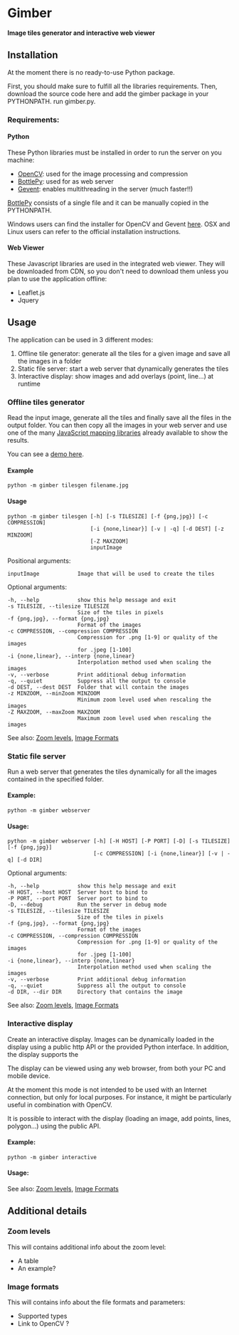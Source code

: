 # Gimber

**Image tiles generator and interactive web viewer**


## Installation

At the moment there is no ready-to-use Python package.

First, you should make sure to fulfill all the libraries requirements. 
Then, download the source code here and add the gimber package in your PYTHONPATH. run gimber.py.

### Requirements:

#### Python

These Python libraries must be installed in order to run the server on you machine:

- [OpenCV](http://www.opencv.org): used for the image processing and compression
- [BottlePy](http://bottlepy.org): used for as web server
- [Gevent](http://www.gevent.org): enables multithreading in the server (much faster!!)

[BottlePy](http://bottlepy.org) consists of a single file and it can be manually copied in the PYTHONPATH.

Windows users can find the installer for OpenCV and Gevent [here](http://www.lfd.uci.edu/~gohlke/pythonlibs/).
OSX and Linux users can refer to the official installation instructions.


#### Web Viewer

These Javascript libraries are used in the integrated web viewer. 
They will be downloaded from CDN, so you don't need to download them unless you plan to use the application offline:
- Leaflet.js
- Jquery



## Usage

The application can be used in 3 different modes:
1. Offline tile generator: generate all the tiles for a given image and save all the images in a folder
2. Static file server: start a web server that dynamically generates the tiles
3. Interactive display: show images and add overlays (point, line...) at runtime


### Offline tiles generator

Read the input image, generate all the tiles and finally save all the files in the output folder.
You can then copy all the images in your web server and use one of the many [JavaScript mapping libraries](http://gis.stackexchange.com/questions/8032/how-do-various-javascript-mapping-libraries-compare) already available to show the results.

You can see a [demo here](http://todo.add.demo.here).

#### Example

    python -m gimber tilesgen filename.jpg

#### Usage

	python -m gimber tilesgen [-h] [-s TILESIZE] [-f {png,jpg}] [-c COMPRESSION]
	                   		  [-i {none,linear}] [-v | -q] [-d DEST] [-z MINZOOM]
	                          [-Z MAXZOOM]
	                          inputImage

Positional arguments:

	inputImage            Image that will be used to create the tiles

Optional arguments:

	-h, --help            show this help message and exit
	-s TILESIZE, --tilesize TILESIZE
	                      Size of the tiles in pixels
	-f {png,jpg}, --format {png,jpg}
	                      Format of the images
	-c COMPRESSION, --compression COMPRESSION
	                      Compression for .png [1-9] or quality of the images
	                      for .jpeg [1-100]
	-i {none,linear}, --interp {none,linear}
	                      Interpolation method used when scaling the images
	-v, --verbose         Print additional debug information
	-q, --quiet           Suppress all the output to console
	-d DEST, --dest DEST  Folder that will contain the images
	-z MINZOOM, --minZoom MINZOOM
	                      Minimum zoom level used when rescaling the images
	-Z MAXZOOM, --maxZoom MAXZOOM
	                      Maximum zoom level used when rescaling the images

See also: [Zoom levels](#zoom-levels), [Image Formats](#image-formats)


### Static file server

Run a web server that generates the tiles dynamically for all the images contained in the specified folder.

#### Example:

    python -m gimber webserver

#### Usage:

	python -m gimber webserver [-h] [-H HOST] [-P PORT] [-D] [-s TILESIZE] [-f {png,jpg}]
                   			   [-c COMPRESSION] [-i {none,linear}] [-v | -q] [-d DIR]

Optional arguments:

	-h, --help            show this help message and exit
	-H HOST, --host HOST  Server host to bind to
	-P PORT, --port PORT  Server port to bind to
	-D, --debug           Run the server in debug mode
	-s TILESIZE, --tilesize TILESIZE
	                      Size of the tiles in pixels
	-f {png,jpg}, --format {png,jpg}
	                      Format of the images
	-c COMPRESSION, --compression COMPRESSION
	                      Compression for .png [1-9] or quality of the images
	                      for .jpeg [1-100]
	-i {none,linear}, --interp {none,linear}
	                      Interpolation method used when scaling the images
	-v, --verbose         Print additional debug information
	-q, --quiet           Suppress all the output to console
	-d DIR, --dir DIR     Directory that contains the image

See also: [Zoom levels](#zoom-levels), [Image Formats](#image-formats)


### Interactive display

Create an interactive display. 
Images can be dynamically loaded in the display using a public http API or the provided Python interface.
In addition, the display supports the 

The display can be viewed using any web browser, from both your PC and mobile device.

At the moment this mode is not intended to be used with an Internet connection, but only for local purposes.
For instance, it might be particularly useful in combination with OpenCV.

It is possible to interact with the display (loading an image, add points, lines, polygon...) using the public API.

#### Example:

    python -m gimber interactive

#### Usage:


See also: [Zoom levels](#zoom-levels), [Image Formats](#image-formats)

## Additional details


### Zoom levels


This will contains additional info about the zoom level:

- A table
- An example?


### Image formats

This will contains info about the file formats and parameters:

- Supported types
- Link to OpenCV ?
